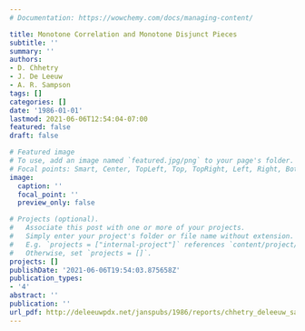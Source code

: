 ```yaml
---
# Documentation: https://wowchemy.com/docs/managing-content/

title: Monotone Correlation and Monotone Disjunct Pieces
subtitle: ''
summary: ''
authors:
- D. Chhetry
- J. De Leeuw
- A. R. Sampson
tags: []
categories: []
date: '1986-01-01'
lastmod: 2021-06-06T12:54:04-07:00
featured: false
draft: false

# Featured image
# To use, add an image named `featured.jpg/png` to your page's folder.
# Focal points: Smart, Center, TopLeft, Top, TopRight, Left, Right, BottomLeft, Bottom, BottomRight.
image:
  caption: ''
  focal_point: ''
  preview_only: false

# Projects (optional).
#   Associate this post with one or more of your projects.
#   Simply enter your project's folder or file name without extension.
#   E.g. `projects = ["internal-project"]` references `content/project/deep-learning/index.md`.
#   Otherwise, set `projects = []`.
projects: []
publishDate: '2021-06-06T19:54:03.875658Z'
publication_types:
- '4'
abstract: ''
publication: ''
url_pdf: http://deleeuwpdx.net/janspubs/1986/reports/chhetry_deleeuw_sampson_R_86.pdf
---
```

